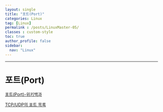 ```yaml
---
layout: single
title: "포트(Port)"
categories: Linux
tag: [Linux]
permalink : /posts/LinuxMaster-05/
classes : custom-style
toc: true
author_profile: false
sidebar:
  nav: "Linux"
---
```


<hr>

# 포트(Port)

[포트(Port)-위키백과](https://ko.wikipedia.org/wiki/%ED%8F%AC%ED%8A%B8_(%EC%BB%B4%ED%93%A8%ED%84%B0_%EB%84%A4%ED%8A%B8%EC%9B%8C%ED%82%B9))

[TCP/UDP의 포트 목록](https://ko.wikipedia.org/wiki/TCP/UDP%EC%9D%98_%ED%8F%AC%ED%8A%B8_%EB%AA%A9%EB%A1%9D)


